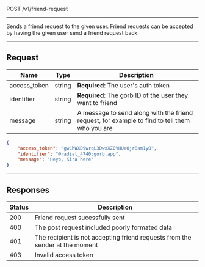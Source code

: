 POST /v1/friend-request

---

Sends a friend request to the given user. Friend requests can be accepted by having the given user send a friend request back.

---

## Request

| Name         | Type   | Description                                                                                   |
|--------------|--------|-----------------------------------------------------------------------------------------------|
| access_token | string | **Required**: The user's auth token                                                           |
| identifier   | string | **Required**: The gorb ID of the user they want to friend                                     |
| message      | string | A message to send along with the friend request, for example to find to tell them who you are |

```json
{
    "access_token": "gwLhWXD9wrqL3DwxXZ0VHUeOjr8am1yO",
    "identifier": "@radial_4740:gorb.app",
    "message": "Heyo, Kira here"
}
```

---

## Responses

| Status | Description                                                                  |
|--------|------------------------------------------------------------------------------|
| 200    | Friend request sucessfully sent                                              |
| 400    | The post request included poorly formated data                               |
| 401    | The recipient is not accepting friend requests from the sender at the moment |
| 403    | Invalid access token                                                         |